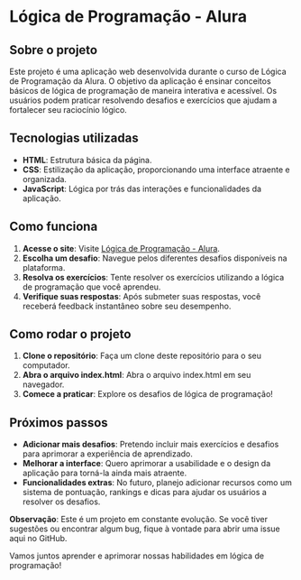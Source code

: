 # Lógica de Programação - Alura

## Sobre o projeto
Este projeto é uma aplicação web desenvolvida durante o curso de Lógica de Programação da Alura. O objetivo da aplicação é ensinar conceitos básicos de lógica de programação de maneira interativa e acessível. Os usuários podem praticar resolvendo desafios e exercícios que ajudam a fortalecer seu raciocínio lógico.

## Tecnologias utilizadas
- **HTML**: Estrutura básica da página.
- **CSS**: Estilização da aplicação, proporcionando uma interface atraente e organizada.
- **JavaScript**: Lógica por trás das interações e funcionalidades da aplicação.

## Como funciona
1. **Acesse o site**: Visite [Lógica de Programação - Alura](https://logica-js-alura-app-js.vercel.app/).
2. **Escolha um desafio**: Navegue pelos diferentes desafios disponíveis na plataforma.
3. **Resolva os exercícios**: Tente resolver os exercícios utilizando a lógica de programação que você aprendeu.
4. **Verifique suas respostas**: Após submeter suas respostas, você receberá feedback instantâneo sobre seu desempenho.

## Como rodar o projeto
1. **Clone o repositório**: Faça um clone deste repositório para o seu computador.
2. **Abra o arquivo index.html**: Abra o arquivo index.html em seu navegador.
3. **Comece a praticar**: Explore os desafios de lógica de programação!

## Próximos passos
- **Adicionar mais desafios**: Pretendo incluir mais exercícios e desafios para aprimorar a experiência de aprendizado.
- **Melhorar a interface**: Quero aprimorar a usabilidade e o design da aplicação para torná-la ainda mais atraente.
- **Funcionalidades extras**: No futuro, planejo adicionar recursos como um sistema de pontuação, rankings e dicas para ajudar os usuários a resolver os desafios.

**Observação**: Este é um projeto em constante evolução. Se você tiver sugestões ou encontrar algum bug, fique à vontade para abrir uma issue aqui no GitHub.

Vamos juntos aprender e aprimorar nossas habilidades em lógica de programação!
